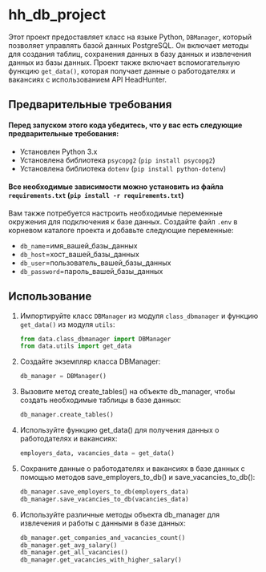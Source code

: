 # hh_db_project

Этот проект предоставляет класс на языке Python, `DBManager`, который позволяет управлять базой данных PostgreSQL. Он включает методы для создания таблиц, сохранения данных в базу данных и извлечения данных из базы данных. Проект также включает вспомогательную функцию `get_data()`, которая получает данные о работодателях и вакансиях с использованием API HeadHunter.

## Предварительные требования

#### Перед запуском этого кода убедитесь, что у вас есть следующие предварительные требования:

- Установлен Python 3.x
- Установлена библиотека `psycopg2` (`pip install psycopg2`)
- Установлена библиотека `dotenv` (`pip install python-dotenv`)

#### Все необходимые зависимости можно установить из файла `requirements.txt` (`pip install -r requirements.txt`)

Вам также потребуется настроить необходимые переменные окружения для подключения к базе данных. Создайте файл `.env` в корневом каталоге проекта и добавьте следующие переменные:

* `db_name`=имя_вашей_базы_данных 
* `db_host`=хост_вашей_базы_данных 
* `db_user`=пользователь_вашей_базы_данных 
* `db_password`=пароль_вашей_базы_данных


## Использование

1. Импортируйте класс `DBManager` из модуля `class_dbmanager` и функцию `get_data()` из модуля `utils`:

   ```python
   from data.class_dbmanager import DBManager
   from data.utils import get_data

2. Создайте экземпляр класса DBManager:
   ```python
   db_manager = DBManager()

3. Вызовите метод create_tables() на объекте db_manager, чтобы создать необходимые таблицы в базе данных:
   ```python
   db_manager.create_tables()

4. Используйте функцию get_data() для получения данных о работодателях и вакансиях:
   ```python
   employers_data, vacancies_data = get_data()

5. Сохраните данные о работодателях и вакансиях в базе данных с помощью методов save_employers_to_db() и save_vacancies_to_db():
   ```python
   db_manager.save_employers_to_db(employers_data)
   db_manager.save_vacancies_to_db(vacancies_data)

6. Используйте различные методы объекта db_manager для извлечения и работы с данными в базе данных:
   ```python   
   db_manager.get_companies_and_vacancies_count()
   db_manager.get_avg_salary()
   db_manager.get_all_vacancies()
   db_manager.get_vacancies_with_higher_salary()

